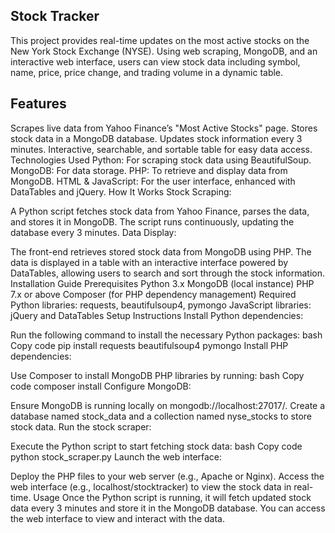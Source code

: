 ## Stock Tracker
This project provides real-time updates on the most active stocks on the New York Stock Exchange (NYSE). Using web scraping, MongoDB, and an interactive web interface, users can view stock data including symbol, name, price, price change, and trading volume in a dynamic table.

## Features
Scrapes live data from Yahoo Finance’s "Most Active Stocks" page.
Stores stock data in a MongoDB database.
Updates stock information every 3 minutes.
Interactive, searchable, and sortable table for easy data access.
Technologies Used
Python: For scraping stock data using BeautifulSoup.
MongoDB: For data storage.
PHP: To retrieve and display data from MongoDB.
HTML & JavaScript: For the user interface, enhanced with DataTables and jQuery.
How It Works
Stock Scraping:

A Python script fetches stock data from Yahoo Finance, parses the data, and stores it in MongoDB.
The script runs continuously, updating the database every 3 minutes.
Data Display:

The front-end retrieves stored stock data from MongoDB using PHP.
The data is displayed in a table with an interactive interface powered by DataTables, allowing users to search and sort through the stock information.
Installation Guide
Prerequisites
Python 3.x
MongoDB (local instance)
PHP 7.x or above
Composer (for PHP dependency management)
Required Python libraries: requests, beautifulsoup4, pymongo
JavaScript libraries: jQuery and DataTables
Setup Instructions
Install Python dependencies:

Run the following command to install the necessary Python packages:
bash
Copy code
pip install requests beautifulsoup4 pymongo
Install PHP dependencies:

Use Composer to install MongoDB PHP libraries by running:
bash
Copy code
composer install
Configure MongoDB:

Ensure MongoDB is running locally on mongodb://localhost:27017/.
Create a database named stock_data and a collection named nyse_stocks to store stock data.
Run the stock scraper:

Execute the Python script to start fetching stock data:
bash
Copy code
python stock_scraper.py
Launch the web interface:

Deploy the PHP files to your web server (e.g., Apache or Nginx).
Access the web interface (e.g., localhost/stocktracker) to view the stock data in real-time.
Usage
Once the Python script is running, it will fetch updated stock data every 3 minutes and store it in the MongoDB database. You can access the web interface to view and interact with the data.